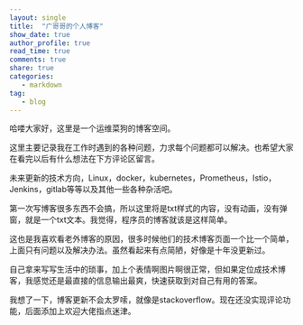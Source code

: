 ```yaml
---
layout: single
title:  "广哥哥的个人博客"
show_date: true
author_profile: true
read_time: true
comments: true
share: true
categories:
   - markdown
tag:
   - blog
---
```


哈喽大家好，这里是一个运维菜狗的博客空间。

这里主要记录我在工作时遇到的各种问题，力求每个问题都可以解决。也希望大家在看完以后有什么想法在下方评论区留言。

未来更新的技术方向，Linux，docker，kubernetes，Prometheus，Istio，Jenkins，gitlab等等以及其他一些各种杂活吧。

第一次写博客很多东西不会搞，所以这里将是txt样式的内容，没有动画，没有弹窗，就是一个txt文本。我觉得，程序员的博客就该是这样简单。

这也是我喜欢看老外博客的原因，很多时候他们的技术博客页面一个比一个简单，上面只有问题以及解决办法。虽然看起来有点简陋，好像是十年没更新过。

自己拿来写写生活中的琐事，加上个表情啊图片啊很正常，但如果定位成技术博客，我感觉还是最直接的信息输出最爽，快速获取到对自己有用的答案。

我想了一下，博客更新不会太罗嗦，就像是stackoverflow。现在还没实现评论功能，后面添加上欢迎大佬指点迷津。